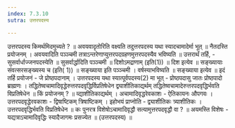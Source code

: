 ```yaml
---
index: 7.3.10
sutra: उत्तरपदस्य

---
```

उत्तरपदस्य किमर्थमिदमुच्यते ? ॥ अवयवादृतोरिति वक्ष्यति तदुत्तरपदस्य यथा स्यादचामादेर्मा भूत् ॥ नैतदस्ति प्रयोजनम् । अवयवादिति पञ्ञ्चमी तत्राऽन्तरेणाप्युत्तरपदग्रहणमुत्तरपदस्यैव भविष्यति ॥ उत्तरार्थं तर्हि, - सुसर्वार्धाज्जनपदस्येति ॥ सुसर्वार्द्धादिति पञ्ञ्चमी ॥ दिशोऽमद्राणाम् (इति(1)) ॥ दिश इत्येव ॥ सङ्ख्यायाः संवत्सरसङ्ख्यस्य च (इति( 1)) ॥ सङ्ख्याया इति पञ्ञ्चमी । वर्षस्याभविष्यति ॥ सङ्ख्याया इत्येव ॥ इदं तर्हि प्रयोजनं  - जे प्रोष्ठपदानाम् । उत्तरपदस्य यथा स्यात्पूर्वपदस्य(2) मा भूत्  -  प्रोष्ठपदासु जातः प्रोष्ठपादो ब्राह्मणः । तद्धितेष्वचामादिवृद्धेरुत्तरपदवृद्धिर्विप्रतिषेधेन द्व्याशीतिकाद्यर्थम् तद्धितेष्वचामादेरुत्तरपदवृद्धिर्भवति विप्रतिषेधेन ॥ किं प्रयोजनम् ? ॥ व्द्याशीतिकाद्यर्थम् । अचामादिवृद्धरेवकाशः - ऐतिकायनः औपगवः । उत्तरपदवृद्धेरवकाशः -  द्विषाष्टिकम् त्रिषाष्टिकम् । इहोभयं प्राप्नोति - द्व्याशीतिकः त्र्याशीतिकः । उत्तरपदवृद्धिर्भवति विप्रतिषेधेन ॥ कः पुनरत्र विशेषोऽचामादिवृद्धौ सत्यामुत्तरपदवृद्धौ वा ? ॥ अयमस्ति विशेषः - यद्यत्राऽचामादिवृद्धिः स्यादैजागमः प्रसज्येत ॥ (उत्तरपदस्य) ॥